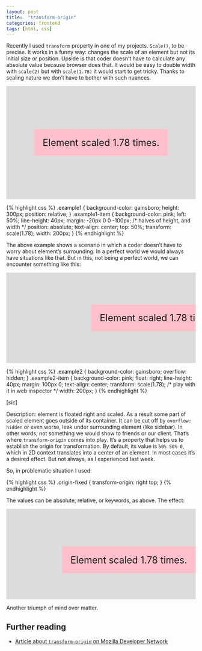 ```yaml
---
layout: post
title:  "transform-origin"
categories: frontend
tags: [html, css]
---
```


<style>
.example1 {
    background-color: gainsboro;
    height: 300px;
    position: relative;
}
.example1-item {
    background-color: pink;
    left: 50%;
    line-height: 40px;
    margin: -20px 0 0 -100px;
    position: absolute;
    text-align: center;
    top: 50%;
    transform: scale(1.78);
    width: 200px;
}
.example2 {
    background-color: gainsboro;
    overflow: hidden;
}
.example2-item {
    background-color: pink;
    float: right;
    line-height: 40px;
    margin: 100px 0;
    text-align: center;
    transform: scale(1.78);
    width: 200px;
}
.origin-fixed {
    transform-origin: right top;
}
</style>

Recently I used `transform` property in one of my projects. `Scale()`, to be precise. It works in a funny way: changes the scale of an element but not its initial size or position. Upside is that coder doesn’t have to calculate any absolute value because browser does that. It would be easy to double width with `scale(2)` but with `scale(1.78)` it would start to get tricky. Thanks to scaling nature we don’t have to bother with such nuances.

<div class="example1">
    <span class="example1-item">Element scaled 1.78 times.</span>
</div>

{% highlight css %}
.example1 {
    background-color: gainsboro;
    height: 300px;
    position: relative;
}
.example1-item {
    background-color: pink;
    left: 50%;
    line-height: 40px;
    margin: -20px 0 0 -100px; /* halves of height, and width */
    position: absolute;
    text-align: center;
    top: 50%;
    transform: scale(1.78);
    width: 200px;
}
{% endhighlight %}

The above example shows a scenario in which a coder doesn’t have to worry about element’s surrounding. In a perfect world we would always have situations like that. But in this, not being a perfect world, we can encounter something like this:

<div class="example2">
    <span class="example2-item">Element scaled 1.78 times.</span>
</div>

{% highlight css %}
.example2 {
    background-color: gainsboro;
    overflow: hidden;
}
.example2-item {
    background-color: pink;
    float: right;
    line-height: 40px;
    margin: 100px 0;
    text-align: center;
    transform: scale(1.78); /* play with it in web inspector */
    width: 200px;
}
{% endhighlight %}

[_sic_]

Description: element is floated right and scaled. As a result some part of scaled element goes outside of its container. It can be cut off by `overflow: hidden` or even worse, leak under surrounding element (like sidebar). In other words, not something we would show to friends or our client. That’s where `transform-origin` comes into play. It’s a property that helps us to establish the origin for transformation. By default, its value is `50% 50% 0`, which in 2D context translates into a center of an element. In most cases it’s a desired effect. But not always, as I experienced last week.

So, in problematic situation I used:

{% highlight css %}
.origin-fixed {
    transform-origin: right top;
}
{% endhighlight %}

The values can be absolute, relative, or keywords, as above. The effect:

<div class="example2">
    <span class="example2-item origin-fixed">Element scaled 1.78 times.</span>
</div>

Another triumph of mind over matter.

## Further reading

* [Article about `transform-origin` on Mozilla Developer Network](https://developer.mozilla.org/en-US/docs/Web/CSS/transform-origin)